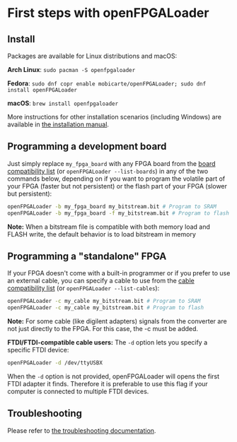 # First steps with openFPGALoader

## Install

Packages are available for Linux distributions and macOS:

**Arch Linux**: `sudo pacman -S openfpgaloader`

**Fedora**: `sudo dnf copr enable mobicarte/openFPGALoader; sudo dnf install openFPGALoader`

**macOS**: `brew install openfpgaloader`

More instructions for other installation scenarios (including Windows) are available in [the installation manual](../INSTALL.md).

## Programming a development board

Just simply replace `my_fpga_board` with any FPGA board from the [board compatibility list](board-compatility-list.md) (or `openFPGALoader --list-boards`) in any of the two commands below, depending on if you want to program the volatile part of your FPGA (faster but not persistent) or the flash part of your FPGA (slower but persistent):

```bash
openFPGALoader -b my_fpga_board my_bitstream.bit # Program to SRAM
openFPGALoader -b my_fpga_board -f my_bitstream.bit # Program to flash
```

**Note:** When a bitstream file is compatible with both memory load and FLASH write, the default behavior is to load bitstream in memory

## Programming a "standalone" FPGA

If your FPGA doesn't come with a built-in programmer or if you prefer to use an external cable, you can specify a cable to use from the [cable compatibility list](cable-compatibility-list.md) (or `openFPGALoader --list-cables`):

```bash
openFPGALoader -c my_cable my_bitstream.bit # Program to SRAM
openFPGALoader -c my_cable my_bitstream.bit # Program to flash
```

**Note:** For some cable (like digilent adapters) signals from the converter are not just directly to the FPGA. For this case, the -c must be added.

**FTDI/FTDI-compatible cable users:** The `-d` option lets you specify a specific FTDI device:

```bash
openFPGALoader -d /dev/ttyUSBX
```

When the `-d` option is not provided, openFPGALoader will opens the first FTDI adapter it finds. Therefore it is preferable to use this flag if your computer is connected to multiple FTDI devices.

## Troubleshooting

Please refer to [the troubleshooting documentation](troubleshooting.md).

